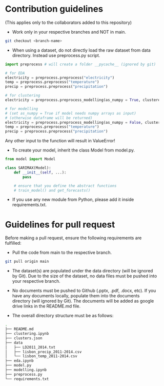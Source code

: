 # Contribution guidelines

(This applies only to the collaborators added to this repository)

- Work only in your respective branches and NOT in main.

```bash
git checkout <branch-name>
```
- When using a dataset, do not directly load the raw dataset from data directory. Instead use preprocess.py script.

```py
import preprocess # will create a folder __pycache__ (ignored by git)

# for EDA
electricity = preprocess.preprocess("electricity")
temp = preprocess.preprocess("temperature")
precip = preprocess.preprocess("precipitation")

# for clustering
electricity = preprocess.preprocess_modelling(as_numpy = True, clustered = False)

# for modelling 
# (set as_numpy = True if model needs numpy arrays as input)
# (otherwise dataframe will be returned)
electricity = preprocess.preprocess_modelling(as_numpy = False, clustered = True, stationary = True)
temp = preprocess.preprocess("temperature")
precip = preprocess.preprocess("precipitation")
```
Any other input to the function will result in ValueError!

- To create your model, inherit the class Model from model.py.
```py
from model import Model

class SARIMAX(Model):
    def __init__(self, ...):
        pass

    # ensure that you define the abstract functions
    # train_model() and get_forecasts()
```

- If you use any new module from Python, please add it inside requirements.txt.


# Guidelines for pull request
Before making a pull request, ensure the following requirements are fulfilled:

- Pull the code from main to the respective branch.

```bash
git pull origin main
```

- The dataset(s) are populated under the data directory (will be ignored by Git). Due to the size of the dataset, no data files must be pushed into your respective branch.

- No documents must be pushed to Github (.pptx, .pdf, .docx, etc). If you have any documents locally, populate them into the documents directory (will ignored by Git). The documents will be added as google drive links in the README.md file.

- The overall directory structure must be as follows:

```bash
.
├── README.md
├── clustering.ipynb
├── clusters.json
├── data
│   ├── LD2011_2014.txt
│   ├── lisbon_precip_2011-2014.csv
│   └── lisbon_temp_2011-2014.csv
├── eda.ipynb
├── model.py
├── modelling.ipynb
├── preprocess.py
└── requirements.txt

```
